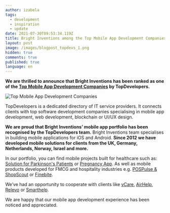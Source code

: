 ```yaml
---
author: izabela
tags:
  - development
  - inspiration
  - update
date: 2021-07-30T09:53:34.119Z
title: Bright Inventions among the Top Mobile App Development Companies
layout: post
image: /images/blogpost_topdevs_1.png
hidden: true
comments: true
published: true
language: en
---
```

**We are thrilled to announce that Bright Inventions has been ranked as one of the [Top Mobile App Development Companies](https://www.topdevelopers.co/directory/mobile-app-development-companies) by TopDevelopers.**

![Top Mobile App Development Companies](/images/blogpost_topdevs_1.png)

TopDevelopers is a dedicated directory of IT service providers. It connects clients with top software development companies specialising in mobile app development, web development, blockchain or UI/UX design.

**We are proud that Bright Inventions’ mobile app portfolio has been recognised by the TopDevelopers team.** Bright Inventions team specialises in building mobile applications for iOS and Android. **Since 2012 we have developed mobile solutions for clients from the UK, Germany, Netherlands, Norway, Israel and more.**

In our portfolio, you can find mobile projects built for healthcare such as: [Solution for Parkinson's Patients](https://brightinventions.pl/projects/solution-for-parkinsons-patients/) or [Pregnancy App](https://brightinventions.pl/projects/pregnancy-app/). As well as mobile products developed for FMCG and hospitality industries e.g. [POSPulse & ShopScout](https://brightinventions.pl/projects/pospulse-shopscout/) or [Finebite](https://brightinventions.pl/projects/everytap/).

We’ve had an opportunity to cooperate with clients like [vCare](https://brightinventions.pl/projects/vCare/), [AirHelp](https://brightinventions.pl/projects/airhelp/), [Relevo](https://brightinventions.pl/projects/eco-friendly-app/) or [Smarthelp](https://brightinventions.pl/projects/smarthelp/).

We are happy that our mobile app development experience has been noticed and appreciated.

